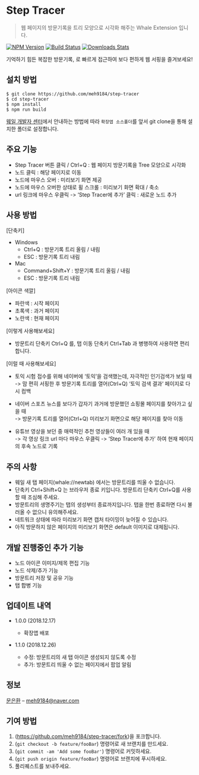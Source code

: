 # Step Tracer
> 웹 페이지의 방문기록을 트리 모양으로 시각화 해주는 Whale Extension 입니다.

[![NPM Version][npm-image]][npm-url]
[![Build Status][travis-image]][travis-url]
[![Downloads Stats][npm-downloads]][npm-url]

기억하기 힘든 복잡한 방문기록, [<Step Tracer>](https://store.whale.naver.com/detail/ldjkadggpjmffcdpcdeanhmmkifbekad)로 빠르게 접근하여 보다 편하게 웹 서핑을 즐겨보세요!



## 설치 방법

```
$ git clone https://github.com/meh9184/step-tracer
$ cd step-tracer
$ npm install
$ npm run build
```

[웨일 개발자 센터](https://developers.whale.naver.com/tutorials/debugging/)에서 안내하는 방법에 따라 `확장앱 소스폴더`를 앞서 git clone을 통해 설치한 폴더로 설정합니다.  


## 주요 기능
- Step Tracer 버튼 클릭 / Ctrl+Q : 웹 페이지 방문기록을 Tree 모양으로 시각화
- 노드 클릭 : 해당 페이지로 이동
- 노드에 마우스 오버 : 미리보기 화면 제공
- 노드에 마우스 오버한 상태로 휠 스크롤 : 미리보기 화면 확대 / 축소
- url 링크에 마우스 우클릭 ->  ‘Step Tracer에 추가’ 클릭 : 새로운 노드 추가


## 사용 방법

[단축키]
- Windows
  - Ctrl+Q : 방문기록 트리 올림 / 내림
  - ESC : 방문기록 트리 내림
- Mac
  - Command+Shift+Y : 방문기록 트리 올림 / 내림
  - ESC : 방문기록 트리 내림  


[아이콘 색깔]
- 파란색 : 시작 페이지
- 초록색 : 과거 페이지
- 노란색 : 현재 페이지  


[이렇게 사용해보세요]
- 방문트리 단축키 Ctrl+Q 를, 탭 이동 단축키 Ctrl+Tab 과 병행하여 사용하면 편리합니다.  


[이럴 때 사용해보세요]
- 토익 시험 접수를 위해 네이버에 ‘토익’을 검색했는데, 자극적인 인기검색가 보일 때  
  -> 맘 편히 서핑한 후 방문기록 트리를 열어(Ctrl+Q) ‘토익 검색 결과’ 페이지로 다시 컴백
  
- 네이버 스포츠 뉴스를 보다가 갑자기 과거에 방문했던 쇼핑몰 페이지를 찾아가고 싶을 때  
  -> 방문기록 트리를 열어(Ctrl+Q) 미리보기 화면으로 해당 페이지를 찾아 이동
  
- 유튜브 영상을 보던 중 매력적인 추천 영상들이 여러 개 있을 때  
  -> 각 영상 링크 url 마다 마우스 우클릭 -> ‘Step Tracer에 추가’ 하여 현재 페이지의 후속 노드로 기록  


## 주의 사항
- 웨일 새 탭 페이지(whale://newtab) 에서는 방문트리를 띄울 수 없습니다.
- 단축키 Ctrl+Shift+Q 는 브라우저 종료 키입니다. 방문트리 단축키 Ctrl+Q를 사용할 때 조심해 주세요.
- 방문트리의 생명주기는 탭의 생성부터 종료까지입니다. 탭을 한번 종료하면 다시 불러올 수 없으니 유의해주세요.
- 네트워크 상태에 따라 미리보기 화면 캡처 타이밍이 늦어질 수 있습니다.
- 아직 방문하지 않은 페이지의 미리보기 화면은 default 이미지로 대체됩니다.


## 개발 진행중인 추가 기능
- 노드 아이콘 이미지/제목 편집 기능
- 노드 삭제/추가 기능
- 방문트리 저장 및 공유 기능
- 탭 합병 기능


## 업데이트 내역

* 1.0.0 (2018.12.17)
    * 확장앱 배포  
    
* 1.1.0 (2018.12.26)
    * 수정: 방문트리의 새 탭 아이콘 생성되지 않도록 수정 
    * 추가: 방문트리 띄울 수 없는 페이지에서 팝업 알림

## 정보

[문은환](https://github.com/meh9184) – meh9184@naver.com



## 기여 방법

1. (<https://github.com/meh9184/step-tracer/fork>)을 포크합니다.
2. (`git checkout -b feature/fooBar`) 명령어로 새 브랜치를 만드세요.
3. (`git commit -am 'Add some fooBar'`) 명령어로 커밋하세요.
4. (`git push origin feature/fooBar`) 명령어로 브랜치에 푸시하세요. 
5. 풀리퀘스트를 보내주세요.

<!-- Markdown link & img dfn's -->
[npm-image]: https://img.shields.io/npm/v/datadog-metrics.svg?style=flat-square
[npm-url]: https://npmjs.org/package/datadog-metrics
[npm-downloads]: https://img.shields.io/npm/dm/datadog-metrics.svg?style=flat-square
[travis-image]: https://img.shields.io/travis/dbader/node-datadog-metrics/master.svg?style=flat-square
[travis-url]: https://travis-ci.org/dbader/node-datadog-metrics
[wiki]: https://github.com/yourname/yourproject/wiki
